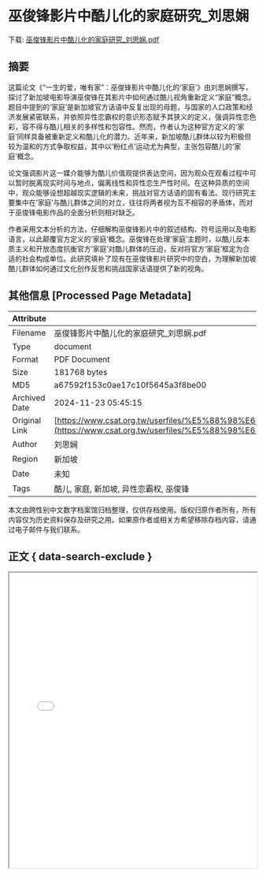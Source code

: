 # 巫俊锋影片中酷儿化的家庭研究_刘思娴

<!-- tcd_download_link -->
下载: [巫俊锋影片中酷儿化的家庭研究_刘思娴.pdf](巫俊锋影片中酷儿化的家庭研究_刘思娴.pdf)
<!-- tcd_download_link_end -->

## 摘要

<!-- tcd_abstract -->
这篇论文《“一生的爱，唯有家”：巫俊锋影片中酷儿化的‘家庭’》由刘思娴撰写，探讨了新加坡电影导演巫俊锋在其影片中如何通过酷儿视角重新定义“家庭”概念。题目中提到的‘家庭’是新加坡官方话语中反复出现的母题，与国家的人口政策和经济发展紧密联系，并依照异性恋霸权的意识形态赋予其狭义的定义，强调异性恋色彩，容不得与酷儿相关的多样性和包容性。然而，作者认为这种官方定义的‘家庭’同样具备被重新定义和酷儿化的潜力。近年来，新加坡酷儿群体以较为积极但较为温和的方式争取权益，其中以‘粉红点’运动尤为典型，主张包容酷儿的‘家庭’概念。

论文强调影片这一媒介能够为酷儿价值观提供表达空间，因为观众在观看过程中可以暂时脱离现实时间与地点，偏离线性和异性恋生产性时间。在这种异质的空间中，观众能够设想超越现实逻辑的未来，挑战对官方话语的固有看法。现行研究主要集中在‘家庭’与酷儿群体之间的对立，往往将两者视为互不相容的矛盾体，而对于巫俊锋电影作品的全面分析则相对缺乏。

作者采用文本分析的方法，仔细解构巫俊锋影片中的叙述结构、符号运用以及电影语言，以此颠覆官方定义的‘家庭’概念。巫俊锋在处理‘家庭’主题时，以酷儿反本质主义和开放态度抗衡官方‘家庭’对酷儿群体的压迫，反对将官方‘家庭’框定为合适的社会构成单位。此研究填补了现有在巫俊锋影片研究中的空白，为理解新加坡酷儿群体如何通过文化创作反思和挑战国家话语提供了新的视角。

<!-- tcd_abstract_end -->

## 其他信息 [Processed Page Metadata]

| Attribute       | Value                                  |
|-----------------|----------------------------------------|
| Filename        | 巫俊锋影片中酷儿化的家庭研究_刘思娴.pdf                             |
| Type            | document                                 |
| Format          | PDF Document                               |
| Size            | 181768 bytes                           |
| MD5             | a67592f153c0ae17c10f5645a3f8be00                                  |
| Archived Date   | 2024-11-23 05:45:15                             |
| Original Link   | [https://www.csat.org.tw/userfiles/%E5%88%98%E6%80%9D%E5%A8%B4%EF%BC%BF%E6%91%98%E8%A6%81%EF%BC%BF%E4%B8%80%E7%94%9F%E7%9A%84%E7%88%B1%E5%94%AF%E6%9C%89%E5%AE%B6%20(1).pdf](https://www.csat.org.tw/userfiles/%E5%88%98%E6%80%9D%E5%A8%B4%EF%BC%BF%E6%91%98%E8%A6%81%EF%BC%BF%E4%B8%80%E7%94%9F%E7%9A%84%E7%88%B1%E5%94%AF%E6%9C%89%E5%AE%B6%20(1).pdf)                         |
| Author          | 刘思娴                               |
| Region          | 新加坡                               |
| Date            | 未知                                 |
| Tags            | 酷儿, 家庭, 新加坡, 异性恋霸权, 巫俊锋                                 |

本文由跨性别中文数字档案馆归档整理，仅供存档使用。版权归原作者所有，所有内容仅为历史资料保存及研究之用。如果原作者或相关方希望移除存档内容，请通过电子邮件与我们联系。

## 正文 { data-search-exclude }

<!-- tcd_main_text -->
<iframe src="../巫俊锋影片中酷儿化的家庭研究_刘思娴.pdf" width="100%" height="600px">
    <p>无法显示PDF，请下载查看。</p>
</iframe>
<!-- tcd_main_text_end -->

